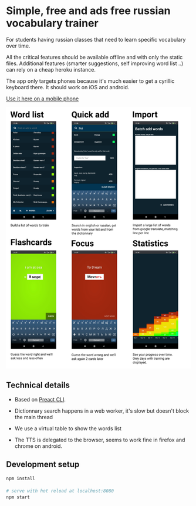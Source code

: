 # Simple, free and ads free russian vocabulary trainer

For students having russian classes that need to learn specific vocabulary over time.

All the critical features should be available offline and with only
the static files. Additional features (smarter suggestions, self
improving word list ..) can rely on a cheap heroku instance.

The app only targets phones because it's much easier to get a
cyrillic keyboard there. It should work on iOS and android.

[Use it here on a mobile phone](https://mywords.netlify.app)

![Training](./src/assets/screenshots/myword.png)

## Technical details

- Based on [Preact CLI](https://github.com/developit/preact-cli/blob/master/README.md).

- Dictionnary search happens in a web worker, it's slow but doesn't block the main thread

- We use a virtual table to show the words list

- The TTS is delegated to the browser, seems to work fine in firefox
  and chrome on android.

## Development setup

```bash
npm install

# serve with hot reload at localhost:8080
npm start

```
